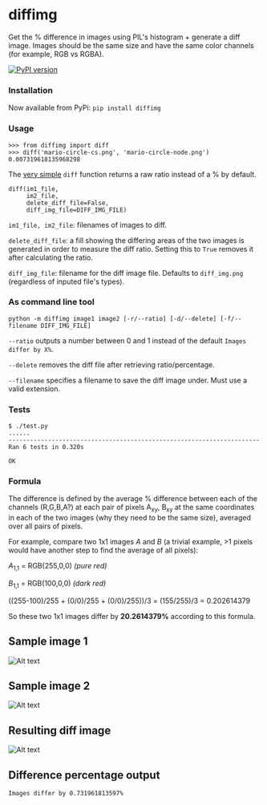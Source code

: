 # diffimg
Get the % difference in images using PIL's histogram + generate a diff image. Images should be the same size and have the same color channels (for example, RGB vs RGBA).

[![PyPI version](https://badge.fury.io/py/diffimg.svg)](https://badge.fury.io/py/diffimg)


### Installation

Now available from PyPi: `pip install diffimg`

### Usage

```
>>> from diffimg import diff
>>> diff('mario-circle-cs.png', 'mario-circle-node.png')
0.007319618135968298
```
The [very simple](/diffimg/__init__.py#L14) `diff` function returns a raw ratio instead of a % by default.

```
diff(im1_file, 
     im2_file, 
     delete_diff_file=False, 
     diff_img_file=DIFF_IMG_FILE)
```
`im1_file, im2_file`: filenames of images to diff.

`delete_diff_file`: a fill showing the differing areas of the two images is generated in order to measure the diff ratio. Setting this to `True` removes it after calculating the ratio.

`diff_img_file`: filename for the diff image file. Defaults to `diff_img.png` (regardless of inputed file's types).

### As command line tool

`python -m diffimg image1 image2 [-r/--ratio] [-d/--delete] [-f/--filename DIFF_IMG_FILE]`

`--ratio` outputs a number between 0 and 1 instead of the default `Images differ by X%`.

`--delete` removes the diff file after retrieving ratio/percentage.

`--filename` specifies a filename to save the diff image under. Must use a valid extension.

### Tests

```
$ ./test.py
......
----------------------------------------------------------------------
Ran 6 tests in 0.320s

OK
```

### Formula 

The difference is defined by the average % difference between each of the channels (R,G,B,A?) at each pair of pixels A<sub>xy</sub>, B<sub>xy</sub> at the same coordinates in each of the two images (why they need to be the same size), averaged over all pairs of pixels. 

For example, compare two 1x1 images _A_ and _B_ (a trivial example, >1 pixels would have another step to find the average of all pixels):

_A_<sub>1,1</sub> = RGB(255,0,0) _(pure red)_

_B_<sub>1,1</sub> = RGB(100,0,0) _(dark red)_

((255-100)/255 + (0/0)/255 + (0/0)/255))/3 = (155/255)/3 = 0.202614379

So these two 1x1 images differ by __20.2614379%__ according to this formula.

## Sample image 1
![Alt text](/images/mario-circle-cs.png "Image 1")

## Sample image 2
![Alt text](/images/mario-circle-node.png "Image 2")

## Resulting diff image
![Alt text](/images/diff_img.png "Difference Image")

## Difference percentage output
`Images differ by 0.731961813597%`
